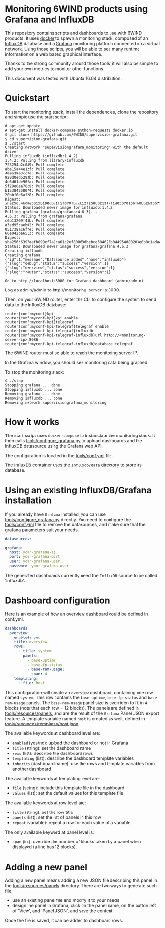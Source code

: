 # Monitoring 6WIND products using Grafana and InfluxDB

This repository contains scripts and dashboards to use with 6WIND products. It uses [docker](https://www.docker.com/) to spawn a monitoring stack, composed of an [InfluxDB](https://docs.influxdata.com/influxdb/) database and a [Grafana](http://docs.grafana.org) monitoring platform connected on a virtual network. Using those scripts, you will be able to see many runtime information on a web based graphical interface.

Thanks to the strong community around those tools, it will also be simple to add your own metrics to monitor other functions.

This document was tested with Ubuntu 16.04 distribution.

Quickstart
==========

To start the monitoring stack, install the dependencies, clone the repository and simple use the start script:

```console
# apt-get update
# apt-get install docker-compose python-requests docker.io
$ git clone https://github.com/6WIND/supervision-grafana.git
$ cd supervision-grafana.git
$ ./start
Creating network "supervisiongrafana_monitoring" with the default driver
Pulling influxdb (influxdb:1.4.2)...
1.4.2: Pulling from library/influxdb
723254a2c089: Pull complete
abe15a44e12f: Pull complete
409a28e3cc3d: Pull complete
920d0ed5293b: Pull complete
4e6d61de962a: Pull complete
5f29e8ea78c9: Pull complete
b15384258074: Pull complete
20bbf0e6af28: Pull complete
Digest: sha256:4b08e5315b198dbd1f1f070fbccb12f258b3219f4f1d85370156fb0bb2b95677
Status: Downloaded newer image for influxdb:1.4.2
Pulling grafana (grafana/grafana:4.6.3)...
4.6.3: Pulling from grafana/grafana
c6b13209f43b: Pull complete
a3ed95caeb02: Pull complete
051738ac6f7e: Pull complete
66e042ba6513: Pull complete
Digest: sha256:6397aafb899ef7a9ca61c2ef80863dbebce504620b044954d80203e0b8c1ada4
Status: Downloaded newer image for grafana/grafana:4.6.3
Creating influxdb
Creating grafana
{"id":1,"message":"Datasource added","name":"influxdb"}
{"slug":"debug","status":"success","version":1}
{"slug":"overview","status":"success","version":1}
{"slug":"router","status":"success","version":1}

Go to http://localhost:3000 for Grafana dashboard (admin/admin)
```

Log as admin/admin to http://monitoring-server-ip:3000.

Then, on your 6WIND router, enter the CLI to configure the system to send data to the InfluxDB database:

```console
router{conf:myconf}kpi
router{conf:myconf-kpi}kpi enable
router{conf:myconf-kpi}telegraf
router{conf:myconf-kpi-telegraf}telegraf enable
router{conf:myconf-kpi-telegraf}influxdb
router{conf:myconf-kpi-telegraf-influxdb}url http://<monitoring-server-ip>:8086
router{conf:myconf-kpi-telegraf-influxdb}database telegraf
```

The 6WIND router must be able to reach the monitoring server IP.

In the Grafana window, you should see monitoring data being graphed.

To stop the monitoring stack:

```console
$ ./stop
Stopping grafana ... done
Stopping influxdb ... done
Removing grafana ... done
Removing influxdb ... done
Removing network supervisiongrafana_monitoring
```

How it works
============

The start script uses ``docker-compose`` to instanciate the monitoring stack. It then calls [tools/configure_grafana.py](./tools/configure_grafana.py) to upload dashboards and the InfluxDB datasource using the Grafana web API.

The configuration is located in the [tools/conf.yml](./tools/conf.yml) file.

The InfluxDB container uses the ``influxdb/data`` directory to store its database.

Using an existing InfluxDB/Grafana installation
===============================================

If you already have ``Grafana`` installed, you can use [tools/configure_grafana.py](./tools/configure_grafana.py) directly. You need to configure the [tools/conf.yml](./tools/conf.yml) file to remove the datasources, and make sure that the grafana parameters suit your needs.

```yaml
datasources:

grafana:
  host: your-grafana-ip
  port: your-grafana-port
  user: your-grafana-user
  password: your-grafana-user
```

The generated dashboards currently need the ``InfluxDB`` source to be called 'influxdb'.

Dashboard configuration
=======================

Here is an example of how an overview dashboard could be defined in conf.yml.

```yaml
dashboards:
  overview:
    enabled: yes
    title: overview
    rows:
      - title: system
        panels:
          - base-uptime
          - base-fp-status
          - base-ram-usage:
            span: 4
    templating:
      - file: host
```

This configuration will create an ``overview`` dashboard, containing one row named ``system``. This row contains the ``base-uptime``, ``base-fp-status`` and ``base-ram-usage`` panels. The ``base-ram-usage`` panel size is overriden to fit in ``4`` blocks (note that each row = 12 blocks). The panels are defined in [tools/resources/panels](./tools/resources/panels), and are the result of the ``Grafana`` Panel JSON export feature. A template variable named ``host`` is created as well, defined in [tools/resources/templates/host.json](./tools/resources/templates/host.json).

The available keywords at dashboard level are:
- ``enabled`` (yes/no): upload the dashboard or not in Grafana
- ``title`` (string): set the dashboard name
- ``rows`` (list): describe the dashboard rows
- ``templating`` (list): describe the dashboard template variables
- ``inherits`` (dashboard name): use the rows and template variables from another dashboard

The available keywords at templating level are:
- ``file`` (string): include this template file in the dashboard
- ``values`` (list): set the default values for this template file

The available keywords at row level are:
- ``title`` (string): set the row title
- ``panels`` (list): set the list of panels in this row
- ``repeat`` (variable): repeat a row for each value of a variable

The only available keyword at panel level is:
- ``span`` (int): override the number of blocks taken by a panel when displayed (a line has 12 blocks).

Adding a new panel
==================

Adding a new panel means adding a new JSON file describing this panel in the [tools/resources/panels](./tools/resources/panels) directory. There are two ways to generate such file:
- use an existing panel file and modify it to your needs
- design the panel in Grafana, click on the panel name, on the button left of
  'View', and 'Panel JSON', and save the content

Once the file is saved, it can be added to dashboard rows.
